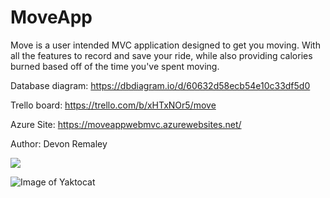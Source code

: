 # MoveApp
Move is a user intended MVC application designed to get you moving. With all the features to record and save your ride, while also providing calories burned based off of the time you've spent moving.

Database diagram: https://dbdiagram.io/d/60632d58ecb54e10c33df5d0

Trello board: https://trello.com/b/xHTxNOr5/move

Azure Site: https://moveappwebmvc.azurewebsites.net/

Author: Devon Remaley

<img src="./screenshot (89).png">

![Image of Yaktocat](https://octodex.github.com/images/yaktocat.png)
